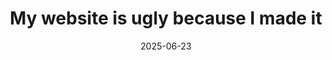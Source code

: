---
title: "My website is ugly because I made it"
external_url: "https://goodinternetmagazine.com/my-website-is-ugly-because-i-made-it/?ref=krabf.com"
image: "https://goodinternetmagazine.com/content/images/2025/05/thumbnail_worst-homepage2.jpg"
description: <em> You’ll change too. Your passions and values will pollinate; your ugly thing – whatever it is – will come alive again and again.<em> <em>— by</em> <a href="https://taylor.town//?ref=krabf.com">Taylor Troesh</a>
date: 2025-06-23
slug: my-website-is-ugly-because-i-made-it
---
